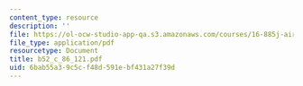 ```yaml
---
content_type: resource
description: ''
file: https://ol-ocw-studio-app-qa.s3.amazonaws.com/courses/16-885j-aircraft-systems-engineering-fall-2004/6bab55a39c5cf48d591ebf431a27f39d_b52_c_86_121.pdf
file_type: application/pdf
resourcetype: Document
title: b52_c_86_121.pdf
uid: 6bab55a3-9c5c-f48d-591e-bf431a27f39d
---
```

